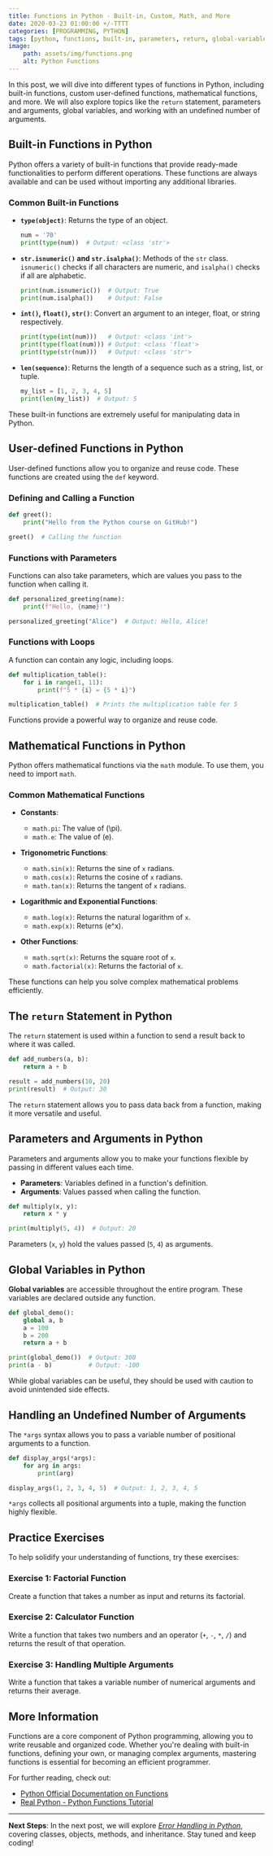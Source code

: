 ```yaml
---
title: Functions in Python - Built-in, Custom, Math, and More 
date: 2020-03-23 01:00:00 +/-TTTT
categories: [PROGRAMMING, PYTHON]
tags: [python, functions, built-in, parameters, return, global-variables, args]
image:
    path: assets/img/functions.png
    alt: Python Functions
---
```


In this post, we will dive into different types of functions in Python, including built-in functions, custom user-defined functions, mathematical functions, and more. We will also explore topics like the `return` statement, parameters and arguments, global variables, and working with an undefined number of arguments.

## Built-in Functions in Python

Python offers a variety of built-in functions that provide ready-made functionalities to perform different operations. These functions are always available and can be used without importing any additional libraries.

### Common Built-in Functions

- **`type(object)`**: Returns the type of an object.

  ```python
  num = '70'
  print(type(num))  # Output: <class 'str'>
  ```

- **`str.isnumeric()` and `str.isalpha()`**: Methods of the `str` class. `isnumeric()` checks if all characters are numeric, and `isalpha()` checks if all are alphabetic.

  ```python
  print(num.isnumeric())  # Output: True
  print(num.isalpha())    # Output: False
  ```

- **`int()`, `float()`, `str()`**: Convert an argument to an integer, float, or string respectively.

  ```python
  print(type(int(num)))   # Output: <class 'int'>
  print(type(float(num))) # Output: <class 'float'>
  print(type(str(num)))   # Output: <class 'str'>
  ```

- **`len(sequence)`**: Returns the length of a sequence such as a string, list, or tuple.

  ```python
  my_list = [1, 2, 3, 4, 5]
  print(len(my_list))  # Output: 5
  ```

These built-in functions are extremely useful for manipulating data in Python.

## User-defined Functions in Python

User-defined functions allow you to organize and reuse code. These functions are created using the `def` keyword.

### Defining and Calling a Function

```python
def greet():
    print("Hello from the Python course on GitHub!")

greet()  # Calling the function
```

### Functions with Parameters

Functions can also take parameters, which are values you pass to the function when calling it.

```python
def personalized_greeting(name):
    print(f"Hello, {name}!")

personalized_greeting("Alice")  # Output: Hello, Alice!
```

### Functions with Loops

A function can contain any logic, including loops.

```python
def multiplication_table():
    for i in range(1, 11):
        print(f"5 * {i} = {5 * i}")

multiplication_table()  # Prints the multiplication table for 5
```

Functions provide a powerful way to organize and reuse code.

## Mathematical Functions in Python

Python offers mathematical functions via the `math` module. To use them, you need to import `math`.

### Common Mathematical Functions

- **Constants**:
  - `math.pi`: The value of \(\pi\).
  - `math.e`: The value of \(e\).

- **Trigonometric Functions**:
  - `math.sin(x)`: Returns the sine of `x` radians.
  - `math.cos(x)`: Returns the cosine of `x` radians.
  - `math.tan(x)`: Returns the tangent of `x` radians.

- **Logarithmic and Exponential Functions**:
  - `math.log(x)`: Returns the natural logarithm of `x`.
  - `math.exp(x)`: Returns \(e^x\).

- **Other Functions**:
  - `math.sqrt(x)`: Returns the square root of `x`.
  - `math.factorial(x)`: Returns the factorial of `x`.

These functions can help you solve complex mathematical problems efficiently.

## The `return` Statement in Python

The `return` statement is used within a function to send a result back to where it was called.

```python
def add_numbers(a, b):
    return a + b

result = add_numbers(10, 20)
print(result)  # Output: 30
```

The `return` statement allows you to pass data back from a function, making it more versatile and useful.

## Parameters and Arguments in Python

Parameters and arguments allow you to make your functions flexible by passing in different values each time.

- **Parameters**: Variables defined in a function's definition.
- **Arguments**: Values passed when calling the function.

```python
def multiply(x, y):
    return x * y

print(multiply(5, 4))  # Output: 20
```

Parameters (`x`, `y`) hold the values passed (`5`, `4`) as arguments.

## Global Variables in Python

**Global variables** are accessible throughout the entire program. These variables are declared outside any function.

```python
def global_demo():
    global a, b
    a = 100
    b = 200
    return a + b

print(global_demo())  # Output: 300
print(a - b)          # Output: -100
```

While global variables can be useful, they should be used with caution to avoid unintended side effects.

## Handling an Undefined Number of Arguments

The `*args` syntax allows you to pass a variable number of positional arguments to a function.

```python
def display_args(*args):
    for arg in args:
        print(arg)

display_args(1, 2, 3, 4, 5)  # Output: 1, 2, 3, 4, 5
```

`*args` collects all positional arguments into a tuple, making the function highly flexible.

## Practice Exercises

To help solidify your understanding of functions, try these exercises:

### Exercise 1: Factorial Function
Create a function that takes a number as input and returns its factorial.

### Exercise 2: Calculator Function
Write a function that takes two numbers and an operator (`+`, `-`, `*`, `/`) and returns the result of that operation.

### Exercise 3: Handling Multiple Arguments
Write a function that takes a variable number of numerical arguments and returns their average.

## More Information

Functions are a core component of Python programming, allowing you to write reusable and organized code. Whether you're dealing with built-in functions, defining your own, or managing complex arguments, mastering functions is essential for becoming an efficient programmer.

For further reading, check out:
- [Python Official Documentation on Functions](https://docs.python.org/3/tutorial/controlflow.html#defining-functions)
- [Real Python - Python Functions Tutorial](https://realpython.com/defining-your-own-python-function/)

---

**Next Steps**: In the next post, we will explore [*Error Handling in Python*](https://gaaspkm.online/posts/error-handling-pyton/), covering classes, objects, methods, and inheritance. Stay tuned and keep coding!
